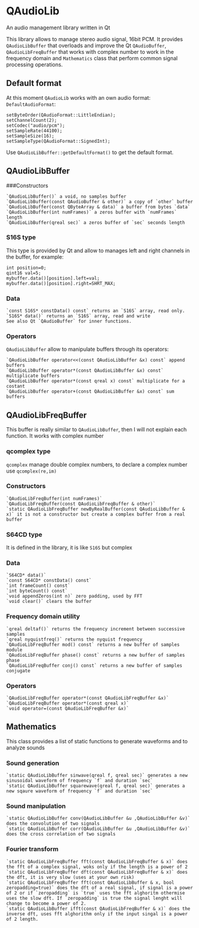 # QAudioLib
An audio management library written in Qt

This library allows to manage stereo audio signal, 16bit PCM. It provides `QAudioLibBuffer` that overloads and improve the Qt `QAudioBuffer`, `QAudioLibFreqBuffer` that works with complex number to work in the frequency domain and `Mathematics` class that perform common signal processing operations.

## Default format
At this moment `QAudioLib` works with an own audio format: `DefaultAudioFormat`:
```
setByteOrder(QAudioFormat::LittleEndian);
setChannelCount(2);
setCodec("audio/pcm");
setSampleRate(44100);
setSampleSize(16);
setSampleType(QAudioFormat::SignedInt);
```
Use `QAudioLibBuffer::getDefaultFormat()` to get the default
format.

## QAudioLibBuffer
###Constructors
```
`QAudioLibBuffer()` a void, no samples buffer
`QAudioLibBuffer(const QAudioBuffer & other)` a copy of `other` buffer
`QAudioLibBuffer(const QByteArray & data)` a buffer from bytes `data`
`QAudioLibBuffer(int numFrames)` a zeros buffer with `numFrames` length
`QAudioLibBuffer(qreal sec)` a zeros buffer of `sec` seconds length
```

### S16S type
This type is provided by Qt and allow to manages left and right channels in the buffer, for example:
```
int position=0;
qint16 val=5;
mybuffer.data()[position].left=val;
mybuffer.data()[position].right=SHRT_MAX;
```
### Data
```
`const S16S* constData() const` returns an `S16S` array, read only.
`S16S* data()` returns an `S16S` array, read and write
See also Qt `QAudioBuffer` for inner functions.
```

### Operators
`QAudioLibBuffer` allow to manipulate buffers through its operators:

```
`QAudioLibBuffer operator<<(const QAudioLibBuffer &x) const` append buffers
`QAudioLibBuffer operator*(const QAudioLibBuffer &x) const` multiplicate buffers
`QAudioLibBuffer operator*(const qreal x) const` multiplicate for a costant
`QAudioLibBuffer operator+(const QAudioLibBuffer &x) const` sum buffers
```

## QAudioLibFreqBuffer
This buffer is really similar to `QAudioLibBuffer`, then I will not explain each function. It works with complex number
### qcomplex type
`qcomplex` manage double complex numbers, to declare a complex number use `qcomplex(re,im)`

### Constructors
```
`QAudioLibFreqBuffer(int numFrames)`
`QAudioLibFreqBuffer(const QAudioLibFreqBuffer & other)`
`static QAudioLibFreqBuffer newByRealBuffer(const QAudioLibBuffer & x)` it is not a constructor but create a complex buffer from a real buffer
```
### S64CD type
It is defined in the library, it is like `S16S` but complex

### Data
```
`S64CD* data()`
`const S64CD* constData() const`
`int frameCount() const`
`int byteCount() const`
`void appendZeros(int n)` zero padding, used by FFT
`void clear()` clears the buffer
```

### Frequency domain utility
```
`qreal deltaf()` returns the frequency increment between successive samples
`qreal nyquistfreq()` returns the nyquist frequency
`QAudioLibFreqBuffer mod() const` returns a new buffer of samples module
`QAudioLibFreqBuffer phase() const` returns a new buffer of samples phase
`QAudioLibFreqBuffer conj() const` returns a new buffer of samples conjugate
```

### Operators
```
`QAudioLibFreqBuffer operator*(const QAudioLibFreqBuffer &x)`
`QAudioLibFreqBuffer operator*(const qreal x)`
`void operator=(const QAudioLibFreqBuffer &x)`
```

## Mathematics
This class provides a list of static functions to generate waveforms and to analyze sounds

### Sound generation
```
`static QAudioLibBuffer sinwave(qreal f, qreal sec)` generates a new sinusoidal waveform of frequency `f` and duration `sec`
`static QAudioLibBuffer squarewave(qreal f, qreal sec)` generates a new sqaure waveform of frequency `f` and duration `sec`
```

### Sound manipulation
```
`static QAudioLibBuffer conv(QAudioLibBuffer &u ,QAudioLibBuffer &v)` does the convolution of two signals
`static QAudioLibBuffer corr(QAudioLibBuffer &u ,QAudioLibBuffer &v)` does the cross correlation of two signals
```

### Fourier transform
```
`static QAudioLibFreqBuffer fft(const QAudioLibFreqBuffer & x)` does the fft of a complex signal, woks only if the length is a power of 2
`static QAudioLibFreqBuffer dft(const QAudioLibFreqBuffer & x)` does the dft, it is very slow (uses at your own risk)
`static QAudioLibFreqBuffer fft(const QAudioLibBuffer & x, bool zeropadding=true)` does the dft of a real signal, if signal is a power of 2 or if `zeropadding` is `true` uses the fft alghoritm othermise uses the slow dft. If `zeropadding` is true the signal lenght will change to become a power of 2.
`static QAudioLibBuffer ifft(const QAudioLibFreqBuffer & x)` does the inverse dft, uses fft alghorithm only if the input singal is a power of 2 length.
```



